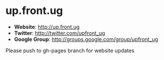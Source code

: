 up.front.ug
===========

* **Website**: http://up.front.ug
* **Twitter**: http://twitter.com/upfront_ug
* **Google Group**: http://groups.google.com/group/upfront_ug

Please push to gh-pages branch for website updates